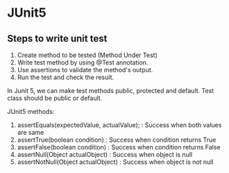 # JUnit5

## Steps to write unit test
1. Create method to be tested (Method Under Test)
2. Write test method by using @Test annotation.
3. Use assertions to validate the method's output.
4. Run the test and check the result.


In Junit 5, 
we can make test methods public, protected and default.
Test class should be public or default.


JUnit5 methods:
1. assertEquals(expectedValue, actualValue); : Success when both values are same
2. assertTrue(boolean condition) : Success when condition returns True
3. assertFalse(boolean condition) : Success when condition returns False
4. assertNull(Object actualObject) : Success when object is null
5. assertNotNull(Object actualObject) : Success when object is not null
